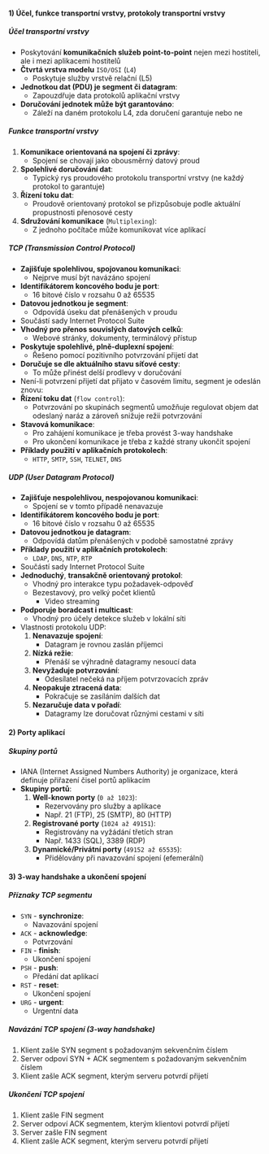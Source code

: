 #### 1) Účel, funkce transportní vrstvy, protokoly transportní vrstvy
##### Účel transportní vrstvy
- Poskytování **komunikačních služeb point-to-point** nejen mezi hostiteli, ale i mezi aplikacemi hostitelů
- **Čtvrtá vrstva modelu** `ISO/OSI` (`L4`)
	- Poskytuje služby vrstvě relační (L5)
- **Jednotkou dat (PDU) je segment či datagram**:
	- Zapouzdřuje data protokolů aplikační vrstvy
- **Doručování jednotek může být garantováno**:
	- Záleží na daném protokolu L4, zda doručení garantuje nebo ne
##### Funkce transportní vrstvy
1) **Komunikace orientovaná na spojení či zprávy**:
	- Spojení se chovají jako obousměrný datový proud
2) **Spolehlivé doručování dat**:
	- Typický rys proudového protokolu transportní vrstvy (ne každý protokol to garantuje)
3) **Řízení toku dat**:
	- Proudově orientovaný protokol se přizpůsobuje podle aktuální propustnosti přenosové cesty
4) **Sdružování komunikace** (`Multiplexing`):
	- Z jednoho počítače může komunikovat více aplikací
##### TCP (Transmission Control Protocol)
- **Zajišťuje spolehlivou, spojovanou komunikaci**:
	- Nejprve musí být navázáno spojení
- **Identifikátorem koncového bodu je port**:
	- 16 bitové číslo v rozsahu 0 až 65535
- **Datovou jednotkou je segment**:
	- Odpovídá úseku dat přenášených v proudu
- Součástí sady Internet Protocol Suite
- **Vhodný pro přenos souvislých datových celků**:
	- Webové stránky, dokumenty, terminálový přístup
- **Poskytuje spolehlivé, plně-duplexní spojení**:
	- Řešeno pomocí pozitivního potvrzování přijetí dat
- **Doručuje se dle aktuálního stavu síťové cesty**:
	- To může přinést delší prodlevy v doručování
- Není-li potvrzení přijetí dat přijato v časovém limitu, segment je odeslán znovu:
- **Řízení toku dat** (`flow control`):
	- Potvrzování po skupinách segmentů umožňuje regulovat objem dat odeslaný naráz a zároveň snižuje režii potvrzování
- **Stavová komunikace**:
	- Pro zahájení komunikace je třeba provést 3-way handshake
	- Pro ukončení komunikace je třeba z každé strany ukončit spojení
- **Příklady použití v aplikačních protokolech**:
	- `HTTP`, `SMTP`, `SSH`, `TELNET`, `DNS`
##### UDP (User Datagram Protocol)
- **Zajišťuje nespolehlivou, nespojovanou komunikaci**:
	- Spojení se v tomto případě nenavazuje
- **Identifikátorem koncového bodu je port**:
	- 16 bitové číslo v rozsahu 0 až 65535
- **Datovou jednotkou je datagram**:
	- Odpovídá datům přenášených v podobě samostatné zprávy
- **Příklady použití v aplikačních protokolech**:
	- `LDAP`, `DNS`, `NTP`, `RTP`
- Součástí sady Internet Protocol Suite
- **Jednoduchý**, **transakčně orientovaný protokol**:
	- Vhodný pro interakce typu požadavek-odpověď
	- Bezestavový, pro velký počet klientů
		- Video streaming
- **Podporuje boradcast i multicast**:
	- Vhodný pro účely detekce služeb v lokální síti
- Vlastnosti protokolu UDP:
	1) **Nenavazuje spojení**:
		- Datagram je rovnou zaslán příjemci
	2) **Nízká režie**:
		- Přenáší se výhradně datagramy nesoucí data
	3) **Nevyžaduje potvrzování**:
		- Odesílatel nečeká na příjem potvrzovacích zpráv
	4) **Neopakuje ztracená data**:
		- Pokračuje se zasíláním dalších dat
	5) **Nezaručuje data v pořadí**:
		- Datagramy lze doručovat různými cestami v síti
#### 2) Porty aplikací
##### Skupiny portů
- IANA (Internet Assigned Numbers Authority) je organizace, která definuje přiřazení čisel portů aplikacím
- **Skupiny portů**:
	1) **Well-known porty** (`0 až 1023`):
		- Rezervovány pro služby a aplikace
		- Např. 21 (FTP), 25 (SMTP), 80 (HTTP)
	2) **Registrované porty** (`1024 až 49151`):
		- Registrovány na vyžádání třetích stran
		- Např. 1433 (SQL), 3389 (RDP)
	3) **Dynamické/Privátní porty** (`49152 až 65535`):
		- Přidělovány při navazování spojení (efemerální)
#### 3) 3-way handshake a ukončení spojení
##### Příznaky TCP segmentu
- `SYN`  - **synchronize**:
	- Navazování spojení
- `ACK` -  **acknowledge**:
	- Potvrzování
- `FIN` - **finish**:
	- Ukončení spojení
- `PSH` - **push**:
	- Předání dat aplikací
- `RST` - **reset**:
	- Ukončení spojení
- `URG` - **urgent**:
	- Urgentní data
##### Navázání TCP spojení (3-way handshake)
1) Klient zašle SYN segment s požadovaným sekvenčním číslem
2) Server odpoví SYN + ACK segmentem s požadovaným sekvenčním číslem
3) Klient zašle ACK segment, kterým serveru potvrdí přijetí
##### Ukončení TCP spojení
1) Klient zašle FIN segment
2) Server odpoví ACK segmentem, kterým klientovi potvrdí přijetí
3) Server zašle FIN segment
4) Klient zašle ACK segment, kterým serveru potvrdí přijetí